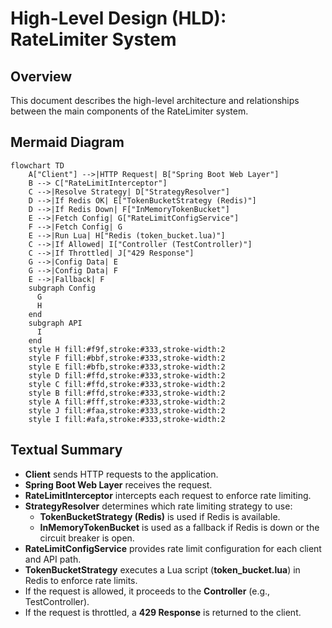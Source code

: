 # High-Level Design (HLD): RateLimiter System

## Overview
This document describes the high-level architecture and relationships between the main components of the RateLimiter system.

## Mermaid Diagram
```mermaid
flowchart TD
    A["Client"] -->|HTTP Request| B["Spring Boot Web Layer"]
    B --> C["RateLimitInterceptor"]
    C -->|Resolve Strategy| D["StrategyResolver"]
    D -->|If Redis OK| E["TokenBucketStrategy (Redis)"]
    D -->|If Redis Down| F["InMemoryTokenBucket"]
    E -->|Fetch Config| G["RateLimitConfigService"]
    F -->|Fetch Config| G
    E -->|Run Lua| H["Redis (token_bucket.lua)"]
    C -->|If Allowed| I["Controller (TestController)"]
    C -->|If Throttled| J["429 Response"]
    G -->|Config Data| E
    G -->|Config Data| F
    E -->|Fallback| F
    subgraph Config
      G
      H
    end
    subgraph API
      I
    end
    style H fill:#f9f,stroke:#333,stroke-width:2
    style F fill:#bbf,stroke:#333,stroke-width:2
    style E fill:#bfb,stroke:#333,stroke-width:2
    style D fill:#ffd,stroke:#333,stroke-width:2
    style C fill:#ffd,stroke:#333,stroke-width:2
    style B fill:#ffd,stroke:#333,stroke-width:2
    style A fill:#fff,stroke:#333,stroke-width:2
    style J fill:#faa,stroke:#333,stroke-width:2
    style I fill:#afa,stroke:#333,stroke-width:2
```

## Textual Summary
- **Client** sends HTTP requests to the application.
- **Spring Boot Web Layer** receives the request.
- **RateLimitInterceptor** intercepts each request to enforce rate limiting.
- **StrategyResolver** determines which rate limiting strategy to use:
    - **TokenBucketStrategy (Redis)** is used if Redis is available.
    - **InMemoryTokenBucket** is used as a fallback if Redis is down or the circuit breaker is open.
- **RateLimitConfigService** provides rate limit configuration for each client and API path.
- **TokenBucketStrategy** executes a Lua script (**token_bucket.lua**) in Redis to enforce rate limits.
- If the request is allowed, it proceeds to the **Controller** (e.g., TestController).
- If the request is throttled, a **429 Response** is returned to the client. 